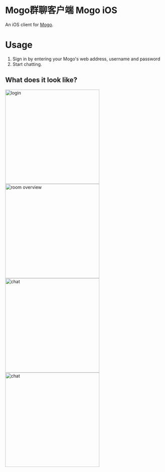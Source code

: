 Mogo群聊客户端
Mogo iOS
=========
An iOS client for [Mogo](https://github.com/HashNuke/mogo-chat).

# Usage
1. Sign in by entering your Mogo's web address, username and password
2. Start chatting.

## What does it look like?

<img src="https://raw.githubusercontent.com/jurre/Mogo-iOS/master/screenshots/sign-in.png" alt="login" width=300/>

<img src="https://raw.githubusercontent.com/jurre/Mogo-iOS/master/screenshots/room-overview.png" alt="room overview" width=300 />

<img src="https://raw.githubusercontent.com/jurre/Mogo-iOS/master/screenshots/chat.png" alt="chat" width=300 />

<img src="https://raw.githubusercontent.com/jurre/Mogo-iOS/master/screenshots/add-room.png" alt="chat" width=300 />
